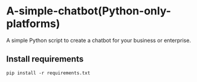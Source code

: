 # A-simple-chatbot(Python-only-platforms)
A simple Python script to create a chatbot for your business or enterprise.

## Install requirements
```
pip install -r requirements.txt
```
